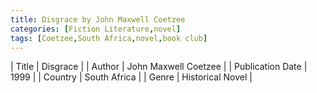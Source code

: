 ```yaml
---
title: Disgrace by John Maxwell Coetzee
categories: [Fiction Literature,novel]
tags: [Coetzee,South Africa,novel,book club]
---
```

        
| Title | Disgrace  |
| Author |  John Maxwell Coetzee  |
| Publication Date | 1999   |
| Country | South Africa |
| Genre | Historical Novel  |
        